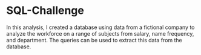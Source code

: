 # SQL-Challenge
In this analysis, I created a database using data from a fictional company to analyze the workforce on a range of subjects from salary, name frequency, and department.
The queries can be used to extract this data from the database.